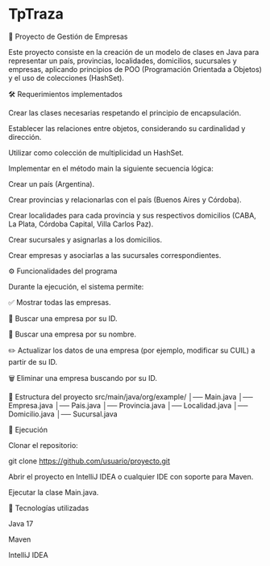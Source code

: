 # TpTraza
📌 Proyecto de Gestión de Empresas

Este proyecto consiste en la creación de un modelo de clases en Java para representar un país, provincias, localidades, domicilios, sucursales y empresas, aplicando principios de POO (Programación Orientada a Objetos) y el uso de colecciones (HashSet).

🛠️ Requerimientos implementados

Crear las clases necesarias respetando el principio de encapsulación.

Establecer las relaciones entre objetos, considerando su cardinalidad y dirección.

Utilizar como colección de multiplicidad un HashSet.

Implementar en el método main la siguiente secuencia lógica:

Crear un país (Argentina).

Crear provincias y relacionarlas con el país (Buenos Aires y Córdoba).

Crear localidades para cada provincia y sus respectivos domicilios (CABA, La Plata, Córdoba Capital, Villa Carlos Paz).

Crear sucursales y asignarlas a los domicilios.

Crear empresas y asociarlas a las sucursales correspondientes.

⚙️ Funcionalidades del programa

Durante la ejecución, el sistema permite:

✅ Mostrar todas las empresas.

🔎 Buscar una empresa por su ID.

🔎 Buscar una empresa por su nombre.

✏️ Actualizar los datos de una empresa (por ejemplo, modificar su CUIL) a partir de su ID.

🗑️ Eliminar una empresa buscando por su ID.

📂 Estructura del proyecto
src/main/java/org/example/
│── Main.java
│── Empresa.java
│── Pais.java
│── Provincia.java
│── Localidad.java
│── Domicilio.java
│── Sucursal.java

🚀 Ejecución

Clonar el repositorio:

git clone https://github.com/usuario/proyecto.git


Abrir el proyecto en IntelliJ IDEA o cualquier IDE con soporte para Maven.

Ejecutar la clase Main.java.

📖 Tecnologías utilizadas

Java 17

Maven

IntelliJ IDEA
